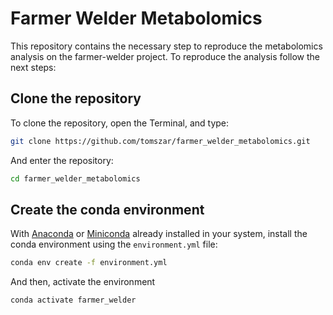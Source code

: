 # Farmer Welder Metabolomics

This repository contains the necessary step to reproduce the metabolomics analysis on the farmer-welder project.
To reproduce the analysis follow the next steps:

## Clone the repository

To clone the repository, open the Terminal, and type:

```bash
git clone https://github.com/tomszar/farmer_welder_metabolomics.git
```

And enter the repository:

```bash
cd farmer_welder_metabolomics
```

## Create the conda environment

With [Anaconda](https://www.anaconda.com/products/individual) or [Miniconda](https://docs.conda.io/en/latest/miniconda.html) already installed in your system, install the conda environment using the `environment.yml` file:

```bash
conda env create -f environment.yml
```

And then, activate the environment

```bash
conda activate farmer_welder
```
